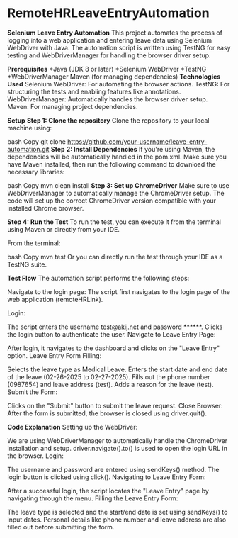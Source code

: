 # RemoteHRLeaveEntryAutomation

**Selenium Leave Entry Automation**
This project automates the process of logging into a web application and entering leave data using Selenium WebDriver with Java. The automation script is written using TestNG for easy testing and WebDriverManager for handling the browser driver setup.

**Prerequisites**
*Java (JDK 8 or later)
*Selenium WebDriver
*TestNG
*WebDriverManager
Maven (for managing dependencies)
**Technologies Used**
Selenium WebDriver: For automating the browser actions.
TestNG: For structuring the tests and enabling features like annotations.
WebDriverManager: Automatically handles the browser driver setup.
Maven: For managing project dependencies.

**Setup**
**Step 1: Clone the repository**
Clone the repository to your local machine using:

bash
Copy
git clone https://github.com/your-username/leave-entry-automation.git
**Step 2: Install Dependencies**
If you're using Maven, the dependencies will be automatically handled in the pom.xml. Make sure you have Maven installed, then run the following command to download the necessary libraries:

bash
Copy
mvn clean install
**Step 3: Set up ChromeDriver**
Make sure to use WebDriverManager to automatically manage the ChromeDriver setup. The code will set up the correct ChromeDriver version compatible with your installed Chrome browser.

**Step 4: Run the Test**
To run the test, you can execute it from the terminal using Maven or directly from your IDE.

From the terminal:

bash
Copy
mvn test
Or you can directly run the test through your IDE as a TestNG suite.

**Test Flow**
The automation script performs the following steps:

Navigate to the login page: The script first navigates to the login page of the web application (remoteHRLink).

Login:

The script enters the username test@akij.net and password ******.
Clicks the login button to authenticate the user.
Navigate to Leave Entry Page:

After login, it navigates to the dashboard and clicks on the "Leave Entry" option.
Leave Entry Form Filling:

Selects the leave type as Medical Leave.
Enters the start date and end date of the leave (02-26-2025 to 02-27-2025).
Fills out the phone number (0987654) and leave address (test).
Adds a reason for the leave (test).
Submit the Form:

Clicks on the "Submit" button to submit the leave request.
Close Browser: After the form is submitted, the browser is closed using driver.quit().

**Code Explanation**
Setting up the WebDriver:

We are using WebDriverManager to automatically handle the ChromeDriver installation and setup.
driver.navigate().to() is used to open the login URL in the browser.
Login:

The username and password are entered using sendKeys() method.
The login button is clicked using click().
Navigating to Leave Entry Form:

After a successful login, the script locates the "Leave Entry" page by navigating through the menu.
Filling the Leave Entry Form:

The leave type is selected and the start/end date is set using sendKeys() to input dates.
Personal details like phone number and leave address are also filled out before submitting the form.
